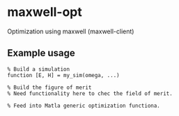 # maxwell-opt

Optimization using maxwell (maxwell-client)

## Example usage

    % Build a simulation
    function [E, H] = my_sim(omega, ...)
    
    % Build the figure of merit
    % Need functionality here to chec the field of merit.
    
    % Feed into Matla generic optimization functiona.
